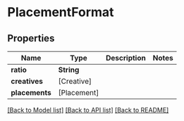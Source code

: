 # PlacementFormat

## Properties
Name | Type | Description | Notes
------------ | ------------- | ------------- | -------------
**ratio** | **String** |  | 
**creatives** | [Creative] |  | 
**placements** | [Placement] |  | 

[[Back to Model list]](../README.md#documentation-for-models) [[Back to API list]](../README.md#documentation-for-api-endpoints) [[Back to README]](../README.md)


